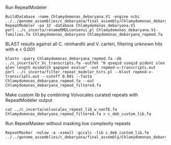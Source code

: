 Run RepeatModeler

```
BuildDatabase -name Chlamydomonas_debaryana.V1 -engine ncbi ../../genome_assemblies/c_debaryana/final_assembly/Chlamydomonas_debaryana.V1.fa
RepeatModeler -pa 32 -database Chlamydomonas_debaryana.V1
perl ../c_incerta/renameRMDLconsensi.pl Chlamydomonas_debaryana.V1-families.fa Chlamydomonas_debaryana Chlamydomonas_debaryana_repmod.fa
```

BLAST results against all C. reinhardtii and V. carteri, filtering unknown hits with e < 0.001

```
blastn -query Chlamydomonas_debaryana_repmod.fa -db ../c_incerta/Cr_Vc_transcripts.fa -outfmt "6 qseqid sseqid pident slen qlen length mismatch gapopen evalue" -out repmod-v-transcripts.out
perl ../c_incerta/filter_repeat_modeler_hits.pl --blast repmod-v-transcripts.out --cutoff 0.001 --fasta Chlamydomonas_debaryana_repmod.fa --out Chlamydomonas_debaryana_repmod_filtered.fa
```

Make custom lib by combining Volvocales curated repeats with RepeatModeler output

```
cat ../c_incerta/volvocales_repeat_lib_w_nonTE.fa Chlamydomonas_debaryana_repmod_filtered.fa > c_deb_custom_lib.fa
```

Run RepeatMasker without masking low complexity repeats

```
RepeatMasker -nolow -a -xsmall -gccalc -lib c_deb_custom_lib.fa ../../genome_assemblies/c_debaryana/final_assembly/Chlamydomonas_debaryana.V1.fa
```
